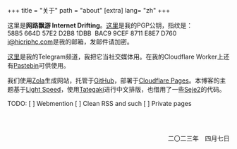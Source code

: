+++
title = "关于"
path = "about"
[extra]
lang= "zh"
+++

这里是**网路飘游 Internet Drifting**。[这里](https://r2.hicriphc.com/pubkey.asc)是我的PGP公钥，指纹是：  
58B5 664D 57E2 D2B8 1DBB  BAC9 9CEF 8711 E8E7 D760  
<i@hicriphc.com>是我的邮箱，发邮件请加密。

[这里](https://t.me/hicriphc)是我的Telegram频道，我把它当社交媒体用。在我的Cloudflare Worker上还有[Pastebin](https://pb.hicriphc.com)可供使用。

我们使用[Zola](https://getzola.org)生成网站，托管于[GitHub](https://github.com/criphc.drifting)，部署于[Cloudflare Pages](https://pages.dev)。本博客的主题基于[Light Speed](https://github.com/carpetscheme/lightspeed)，使用[Tategaki](https://github.com/Denkiame/Tategaki-Core)进行中文排版，也借用了一些[Seje2](https://github.com/eatradish/Seje2)的代码。

TODO: 
[ ] Webmention
[ ] Clean RSS and such
[ ] Private pages


<div style="overflow: auto;padding-block: 15px;">
<p class="latin" style="text-align: right;line-height: 0%;margin-block-start: 3em;">二〇二三年　四月七日　</p>
</div>